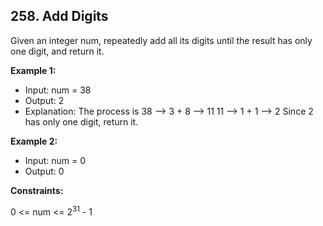 ## 258. Add Digits

Given an integer num, repeatedly add all its digits until the result has only one digit, and return it.

**Example 1:**

- Input: num = 38
- Output: 2
- Explanation: The process is
  38 --> 3 + 8 --> 11
  11 --> 1 + 1 --> 2
  Since 2 has only one digit, return it.

**Example 2:**

- Input: num = 0
- Output: 0

**Constraints:**

0 <= num <= 2<sup>31</sup> - 1
